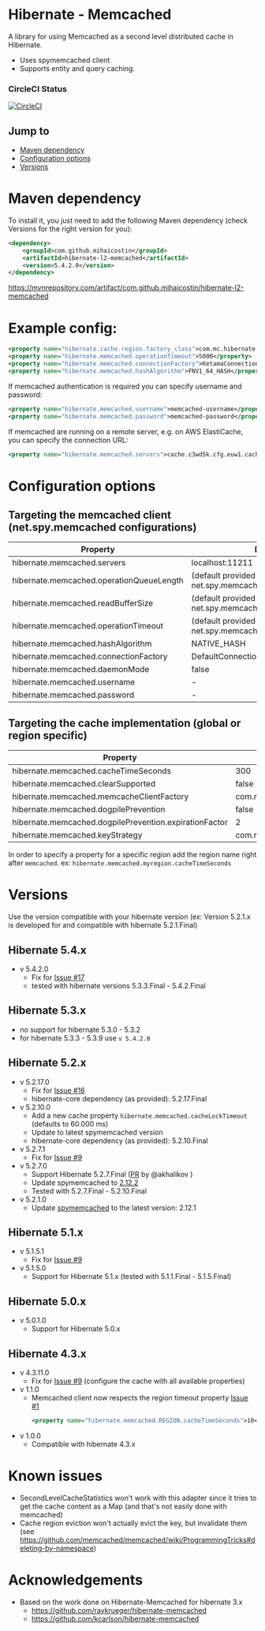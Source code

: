# Hibernate - Memcached
A library for using Memcached as a second level distributed cache in Hibernate.
  * Uses spymemcached client
  * Supports entity and query caching.

### CircleCI Status
[![CircleCI](https://circleci.com/gh/mihaicostin/hibernate-l2-memcached/tree/master.svg?style=svg)](https://circleci.com/gh/mihaicostin/hibernate-l2-memcached/tree/master)


## Jump to
- [Maven dependency](https://github.com/mihaicostin/hibernate-l2-memcached/#maven-dependency)
- [Configuration options](https://github.com/mihaicostin/hibernate-l2-memcached/#configuration-options)
- [Versions](https://github.com/mihaicostin/hibernate-l2-memcached#versions)

# Maven dependency

To install it, you just need to add the following Maven dependency (check Versions for the right version for you):
```xml
<dependency>
    <groupId>com.github.mihaicostin</groupId>
    <artifactId>hibernate-l2-memcached</artifactId>
    <version>5.4.2.0</version>
</dependency>
```

https://mvnrepository.com/artifact/com.github.mihaicostin/hibernate-l2-memcached


# Example config:

```xml
<property name="hibernate.cache.region.factory_class">com.mc.hibernate.memcached.MemcachedRegionFactory</property>
<property name="hibernate.memcached.operationTimeout">5000</property>
<property name="hibernate.memcached.connectionFactory">KetamaConnectionFactory</property>
<property name="hibernate.memcached.hashAlgorithm">FNV1_64_HASH</property>
```

If memcached authentication is required you can specify username and password:

```xml
<property name="hibernate.memcached.username">memcached-username</property>
<property name="hibernate.memcached.password">memcached-password</property>
```

If memcached are running on a remote server, e.g. on AWS ElastiCache, you can specify the connection URL:

```xml
<property name="hibernate.memcached.servers">cache.c3wd5k.cfg.euw1.cache.amazonaws.com:11211</property>
```

# Configuration options 

## Targeting the memcached client (net.spy.memcached configurations)

| Property                                  | Default Value |
|-------------------------------------------|---------------|
| hibernate.memcached.servers| localhost:11211|
| hibernate.memcached.operationQueueLength | (default provided by net.spy.memcached.DefaultConnectionFactory) |
| hibernate.memcached.readBufferSize | (default provided by net.spy.memcached.DefaultConnectionFactory) |
| hibernate.memcached.operationTimeout | (default provided by net.spy.memcached.DefaultConnectionFactory) |
| hibernate.memcached.hashAlgorithm | NATIVE_HASH |
| hibernate.memcached.connectionFactory | DefaultConnectionFactory |
| hibernate.memcached.daemonMode | false |
| hibernate.memcached.username | - |
| hibernate.memcached.password | - |

## Targeting the cache implementation (global or region specific)

| Property                                  | Default Value |
|-------------------------------------------|---------------|
| hibernate.memcached.cacheTimeSeconds      |300            |
| hibernate.memcached.clearSupported        |false          |
| hibernate.memcached.memcacheClientFactory | com.mc.hibernate.memcached.spymemcached.SpyMemcacheClientFactory |
| hibernate.memcached.dogpilePrevention     | false |
| hibernate.memcached.dogpilePrevention.expirationFactor| 2 |
| hibernate.memcached.keyStrategy | com.mc.hibernate.memcached.keystrategy.Sha1KeyStrategy |

In order to specify a property for a specific region add the region name right after `memcached`. ex: `hibernate.memcached.myregion.cacheTimeSeconds`

# Versions
Use the version compatible with your hibernate version (ex: Version 5.2.1.x is developed for and compatible with hibernate 5.2.1.Final)

## Hibernate 5.4.x
* v 5.4.2.0 
    - Fix for [Issue #17](https://github.com/mihaicostin/hibernate-l2-memcached/issues/17)
    - tested with hibernate versions 5.3.3.Final - 5.4.2.Final

## Hibernate 5.3.x
* no support for hibernate 5.3.0 - 5.3.2
* for hibernate 5.3.3 - 5.3.9 use `v 5.4.2.0`

## Hibernate 5.2.x
*  v 5.2.17.0
    - Fix for [Issue #16](https://github.com/mihaicostin/hibernate-l2-memcached/issues/16)
    - hibernate-core dependency (as provided): 5.2.17.Final
*  v 5.2.10.0
    - Add a new cache property `hibernate.memcached.cacheLockTimeout` (defaults to 60.000 ms)
    - Update to latest spymemcached version
    - hibernate-core dependency (as provided): 5.2.10.Final
*  v 5.2.7.1
    - Fix for [Issue #9](https://github.com/mihaicostin/hibernate-l2-memcached/issues/9)      
*  v 5.2.7.0
    - Support Hibernate 5.2.7.Final ([PR](https://github.com/mihaicostin/hibernate-l2-memcached/pull/6) by @akhalikov )
    - Update spymemcached to [2.12.2](https://github.com/couchbase/spymemcached/releases/tag/2.12.2)
    - Tested with 5.2.7.Final - 5.2.10.Final
*  v 5.2.1.0
    - Update [spymemcached](https://github.com/couchbase/spymemcached) to the latest version: 2.12.1

## Hibernate 5.1.x
* v 5.1.5.1
    - Fix for [Issue #9](https://github.com/mihaicostin/hibernate-l2-memcached/issues/9)
* v 5.1.5.0
    - Support for Hibernate 5.1.x (tested with 5.1.1.Final - 5.1.5.Final)

## Hibernate 5.0.x
* v 5.0.1.0
    - Support for Hibernate 5.0.x

## Hibernate 4.3.x
* v 4.3.11.0
    - Fix for [Issue #9](https://github.com/mihaicostin/hibernate-l2-memcached/issues/9) (configure the cache with all available properties)
* v 1.1.0
    - Memcached client now respects the region timeout property [Issue #1](https://github.com/mihaicostin/hibernate-l2-memcached/issues/1)
      ```xml
      <property name="hibernate.memcached.REGION.cacheTimeSeconds">10</property>
      ``` 
* v 1.0.0
    - Compatible with hibernate 4.3.x

# Known issues
- SecondLevelCacheStatistics won't work with this adapter since it tries to get the cache content as a Map (and that's not easily done with memcached)
- Cache region eviction won't actually evict the key, but invalidate them (see https://github.com/memcached/memcached/wiki/ProgrammingTricks#deleting-by-namespace)  
 
  
# Acknowledgements
* Based on the work done on Hibernate-Memcached for hibernate 3.x
    * https://github.com/raykrueger/hibernate-memcached
    * https://github.com/kcarlson/hibernate-memcached

